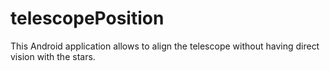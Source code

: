 # telescopePosition
This Android application allows to align the telescope without having direct vision with the stars.
